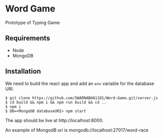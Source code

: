 # Word Game

Prototype of Typing Game

## Requirements

-   Node
-   MongoDB

## Installation

We need to build the react app and add an `env` variable for the database URI.

```
$ git clone https://github.com/SWARNABHA1101/Word-Game.git/server.js
$ cd build && npm i && npm run build && cd ..
$ npm i
$ DB=<MongoDB databaseURI> npm start
```

The app should be live at http://localhost:8000.

An example of MongodB uri is mongodb://localhost:27017/word-race
